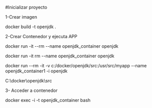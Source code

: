 #Inicializar proyecto 

1-Crear imagen 

docker build -t openjdk . 

2-Crear Contenedor y ejecuta APP

docker run -it --rm --name openjdk_container openjdk

docker run -it rm --name openjdk_container openjdk

docker run --rm -it -v c:/docker/openjdk/src:/usr/src/myapp --name openjdk_container1 -i openjdk

C:\docker\openjdk\src

3- Acceder a contenedor

docker exec -i -t openjdk_container bash